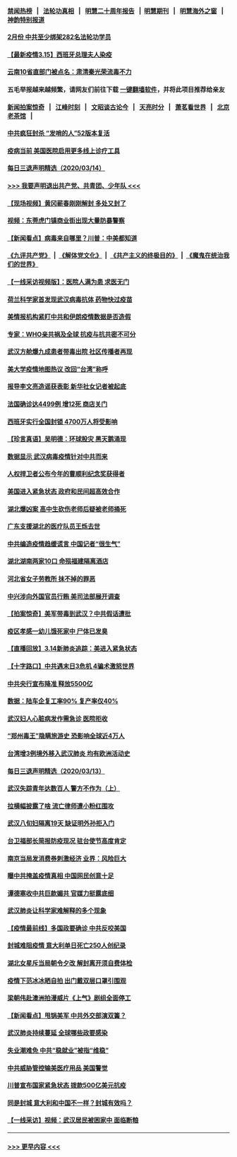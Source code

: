 #### [禁闻热榜](热点新闻.md?=0)  &nbsp;&nbsp;|&nbsp;&nbsp; [法轮功真相](https://github.com/gfw-breaker/truth/blob/master/README.md?=0) &nbsp;&nbsp;|&nbsp;&nbsp; [明慧二十周年报告](https://github.com/gfw-breaker/mh-reports/blob/master/README.md?=0) &nbsp;&nbsp;|&nbsp;&nbsp;[明慧期刊](https://github.com/gfw-breaker/mh-qikan) &nbsp;&nbsp;|&nbsp;&nbsp; [明慧海外之窗](https://github.com/gfw-breaker/mh-news/blob/master/README.md?=0) &nbsp;&nbsp;|&nbsp;&nbsp; [神韵特别报道](https://github.com/gfw-breaker/mh-news/blob/master/shenyun.md?=0)
#### [2月份 中共至少绑架282名法轮功学员](../pages/nsc413/n11941295.md?t=03151402) 
#### [【最新疫情3.15】西班牙总理夫人染疫](../pages/nsc413/n11940988.md?t=03151402) 
#### [云南10省直部门被点名：肃清秦光荣流毒不力](../pages/nsc413/n11941391.md?t=03151402) 
#### 五毛举报越来越频繁，请网友们前往下载 [一键翻墙软件](https://github.com/gfw-breaker/ssr-accounts)，并将此项目推荐给亲友
#### [新闻拍案惊奇](https://github.com/gfw-breaker/banned-news/blob/master/pages/link4.md) &nbsp;&nbsp;|&nbsp;&nbsp; [江峰时刻](https://github.com/gfw-breaker/banned-news/blob/master/pages/link4.md) &nbsp;&nbsp;|&nbsp;&nbsp; [文昭谈古论今](https://github.com/gfw-breaker/banned-news/blob/master/pages/link4.md) &nbsp;&nbsp;|&nbsp;&nbsp; [天亮时分](https://github.com/gfw-breaker/banned-news/blob/master/pages/link4.md) &nbsp;&nbsp;|&nbsp;&nbsp; [萧茗看世界](https://github.com/gfw-breaker/banned-news/blob/master/pages/link4.md) &nbsp;&nbsp;|&nbsp;&nbsp; [北京老茶馆](https://github.com/gfw-breaker/banned-news/blob/master/pages/link4.md) &nbsp;&nbsp;|&nbsp;&nbsp; 
#### [中共疯狂封杀 “发哨的人”52版本复活](../pages/nsc413/n11941306.md?t=03151402) 
#### [疫病当前 美国医院启用更多线上诊疗工具](../pages/nsc413/n11941300.md?t=03151402) 
#### [每日三退声明精选（2020/03/14）](../pages/nsc413/n11941290.md?t=03151402) 
#### [>>> 我要声明退出共产党、共青团、少年队 <<<](https://github.com/begood0513/goodnews/blob/master/quit/letter.md) 
#### [【现场视频】黄冈蕲春刚刚解封 多处又封了](../pages/nsc413/n11941108.md?t=03151402) 
#### [视频：东莞虎门镇商业街出现大量防暴警察](../pages/nsc413/n11941017.md?t=03151402) 
#### [【新闻看点】病毒来自哪里？川普：中美都知道](../pages/nsc413/n11940769.md?t=03151402) 
#### [《九评共产党》](https://github.com/begood0513/9ping.md/blob/master/README.md) &nbsp;|&nbsp; [《解体党文化》](../../../../jtdwh.md/blob/master/README.md)  &nbsp;|&nbsp; [《共产主义的终极目的》](../../../../gczydzjmd.md/blob/master/README.md) &nbsp;|&nbsp; [《魔鬼在统治我们的世界》](../../../../mgztzwmdsj.md/blob/master/README.md) 
#### [【一线采访视频版】：医院人满为患 求医无门](../pages/nsc413/n11940830.md?t=03151402) 
#### [荷兰科学家首发现武汉病毒抗体 药物快过疫苗](../pages/nsc413/n11940920.md?t=03151402) 
#### [美情报机构紧盯中共和伊朗疫情数据是否造假](../pages/nsc413/n11940875.md?t=03151402) 
#### [专家：WHO亲共祸及全球 抗疫与抗共密不可分](../pages/nsc413/n11935110.md?t=03151402) 
#### [武汉方舱爆九成患者带毒出院 社区传播者再现](../pages/nsc413/n11940407.md?t=03151402) 
#### [美大学疫情地图热议 改回“台湾”称呼](../pages/nsc413/n11940365.md?t=03151402) 
#### [报导李文亮造谣获表彰 新华社女记者被起底](../pages/nsc413/n11939689.md?t=03151402) 
#### [法国确诊达4499例 增12死 商店关门](../pages/nsc413/n11940834.md?t=03151402) 
#### [西班牙实行全国封锁 4700万人将受影响](../pages/nsc413/n11940852.md?t=03151402) 
#### [【珍言真语】吴明德：环球股灾 黑天鹅涌现](../pages/nsc413/n11940772.md?t=03151402) 
#### [数据显示 武汉病毒疫情针对中共而来](../pages/nsc413/n11940697.md?t=03151402) 
#### [人权捍卫者公布今年的曹顺利纪念奖获得者](../pages/nsc413/n11940787.md?t=03151402) 
#### [美国进入紧急状态 政府和民间超高效合作](../pages/nsc413/n11940720.md?t=03151402) 
#### [湖北爆凶案 高中生砍伤老师后疑被老师捅死](../pages/nsc413/n11940645.md?t=03151402) 
#### [广东支援湖北的医疗队员王烁去世](../pages/nsc413/n11940455.md?t=03151402) 
#### [中共编造疫情趋缓谎言 中国记者“很生气”](../pages/nsc413/n11940605.md?t=03151402) 
#### [湖北湖南两家10口 命殒福建隔离酒店](../pages/nsc413/n11940419.md?t=03151402) 
#### [河北省女子劳教所 抹不掉的罪恶](../pages/nsc413/n11936074.md?t=03151402) 
#### [中兴涉向外国官员行贿 美司法部展开调查](../pages/nsc413/n11940378.md?t=03151402) 
#### [【拍案惊奇】美军带毒到武汉？中共假话遭批](../pages/nsc413/n11939240.md?t=03151402) 
#### [疫区孝感一幼儿饿死家中 尸体已发臭](../pages/nsc413/n11940124.md?t=03151402) 
#### [【直播回放】3.14新肺炎追踪：美进入紧急状态](../pages/nsc413/n11940229.md?t=03151402) 
#### [【十字路口】中共遇末日3危机 4骗术激怒世界](../pages/nsc413/n11939218.md?t=03151402) 
#### [中共央行宣布降准 释放5500亿](../pages/nsc413/n11939601.md?t=03151402) 
#### [数据：陆车企复工率90% 复产率仅40%](../pages/nsc413/n11939936.md?t=03151402) 
#### [武汉妇人心脏病发作需急诊 医院拒收](../pages/nsc413/n11939919.md?t=03151402) 
#### [“郑州毒王”隐瞒旅游史 恐影响全球近4万人](../pages/nsc413/n11940024.md?t=03151402) 
#### [台湾增3例境外移入武汉肺炎 均有欧洲活动史](../pages/nsc413/n11939939.md?t=03151402) 
#### [每日三退声明精选（2020/03/13）](../pages/nsc413/n11940013.md?t=03151402) 
#### [武汉失踪青年达数百人 警方不作为（上）](../pages/nsc413/n11939304.md?t=03151402) 
#### [拉横幅披露了啥 流亡律师遭小粉红围攻](../pages/nsc413/n11939635.md?t=03151402) 
#### [武汉八旬妇隔离19天 缺证明外孙拒入门](../pages/nsc413/n11939610.md?t=03151402) 
#### [台卫福部长简报防疫现况 驻台使节高度肯定](../pages/nsc413/n11939596.md?t=03151402) 
#### [南京当局发消费券刺激经济 业界：风险巨大](../pages/nsc413/n11939302.md?t=03151402) 
#### [曝中共掩盖疫情真相 中国网民创意十足](../pages/nsc413/n11939039.md?t=03151402) 
#### [谭德塞收中共巨款媚共 官媒力挺露底细](../pages/nsc413/n11939007.md?t=03151402) 
#### [武汉肺炎让科学家难解释的多个现象](../pages/nsc413/n11938553.md?t=03151402) 
#### [【疫情最前线】多国政要确诊 中共反咬美国](../pages/nsc413/n11938734.md?t=03151402) 
#### [封城难阻疫情 意大利单日死亡250人创纪录](../pages/nsc413/n11939185.md?t=03151402) 
#### [湖北女星斥当局朝令夕改 解封离开须自费体检](../pages/nsc413/n11938864.md?t=03151402) 
#### [疫情下范冰冰晒自拍 出门戴双层口罩引围观](../pages/nsc413/n11938952.md?t=03151402) 
#### [梁朝伟赴澳洲拍漫威片《上气》剧组全面停工](../pages/nsc413/n11938685.md?t=03151402) 
#### [【新闻看点】甩锅美军 中共外交部演双簧？](../pages/nsc413/n11938828.md?t=03151402) 
#### [武汉肺炎持续蔓延 全球哪些政要感染](../pages/nsc413/n11938672.md?t=03151402) 
#### [失业潮难免 中共“稳就业”被指“维稳”](../pages/nsc413/n11938974.md?t=03151402) 
#### [中共威胁管控输美医疗用品 美国警觉](../pages/nsc413/n11938602.md?t=03151402) 
#### [川普宣布国家紧急状态 拨款500亿美元抗疫](../pages/nsc413/n11939032.md?t=03151402) 
#### [同是封城 意大利和中国不一样？封城有效吗？](../pages/nsc413/n11938855.md?t=03151402) 
#### [【一线采访】视频：武汉居民被困家中 面临断粮](../pages/nsc413/n11938946.md?t=03151402) 

----
#### [ >>> 更早内容 <<< ](../indexes/nsc413-earlier.md)
